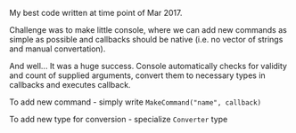 My best code written at time point of Mar 2017.

Challenge was to make little console, where we can add new commands as simple as possible and callbacks should be native (i.e. no vector of strings and manual convertation).

And well... It was a huge success. Console automatically checks for validity and count of supplied arguments, convert them to necessary types in callbacks and executes callback.

To add new command - simply write `MakeCommand("name", callback)`

To add new type for conversion - specialize `Converter` type
